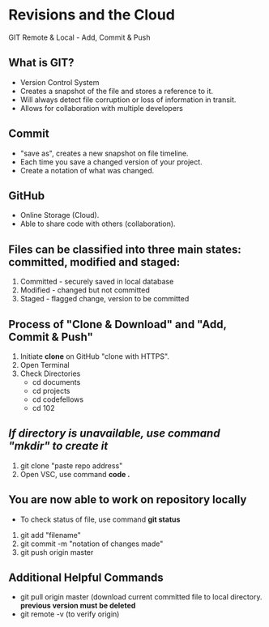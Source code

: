 # Revisions and the Cloud
GIT Remote &amp; Local - Add, Commit &amp; Push

## What is GIT?

- Version Control System
- Creates a snapshot of the file and stores a reference to it.
- Will always detect file corruption or loss of information in transit.
- Allows for collaboration with multiple developers

## Commit

- "save as", creates a new snapshot on file timeline.
- Each time you save a changed version of your project.
- Create a notation of what was changed.

## GitHub

- Online Storage (Cloud).
- Able to share code with others (collaboration).

## Files can be classified into three main states: committed, modified and staged:

1. Committed - securely saved in local database
1. Modified - changed but not committed
1. Staged - flagged change, version to be committed

## Process of "Clone & Download" and "Add, Commit & Push"

1. Initiate **clone** on GitHub "clone with HTTPS".
1. Open Terminal
1. Check Directories
   - cd documents
   - cd projects
   - cd codefellows
   - cd 102

## *If directory is unavailable, use command "mkdir" to create it*

1. git clone "paste repo address"
1. Open VSC, use command **code .**

## You are now able to work on repository locally

- To check status of file, use command **git status**

1. git add "filename"
1. git commit -m "notation of changes made"
1. git push origin master

## Additional Helpful Commands

- git pull origin master (download current committed file to local directory. **previous version must be deleted**
- git remote -v (to verify origin)
